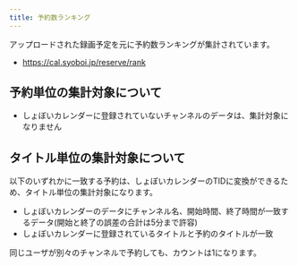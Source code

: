 ```yaml
---
title: 予約数ランキング
---
```


アップロードされた録画予定を元に予約数ランキングが集計されています。

-   https://cal.syoboi.jp/reserve/rank

## 予約単位の集計対象について

-   しょぼいカレンダーに登録されていないチャンネルのデータは、集計対象になりません

## タイトル単位の集計対象について

以下のいずれかに一致する予約は、しょぼいカレンダーのTIDに変換ができるため、タイトル単位の集計対象になります。

-   しょぼいカレンダーのデータにチャンネル名、開始時間、終了時間が一致するデータ(開始と終了の誤差の合計は5分まで許容)
-   しょぼいカレンダーに登録されているタイトルと予約のタイトルが一致

同じユーザが別々のチャンネルで予約しても、カウントは1になります。